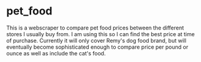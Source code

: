 # pet_food

This is a webscraper to compare pet food prices between the different stores I usually buy from. I am using this so I can find the best price at time of purchase. Currently it will only cover Remy's dog food brand, but will eventually become sophisticated enough to compare price per pound or ounce as well as include the cat's food.
